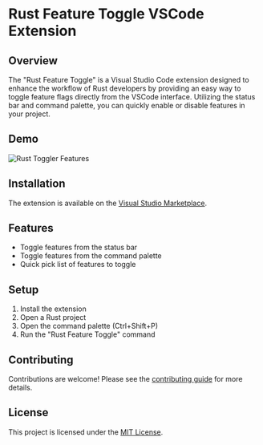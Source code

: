 # Rust Feature Toggle VSCode Extension

## Overview

The "Rust Feature Toggle" is a Visual Studio Code extension designed to enhance the workflow of Rust developers by providing an easy way to toggle feature flags directly from the VSCode interface. Utilizing the status bar and command palette, you can quickly enable or disable features in your project.

## Demo

![Rust Toggler Features](./rust-feature-toggler.gifs)

## Installation

The extension is available on the [Visual Studio Marketplace](https://marketplace.visualstudio.com/items?itemName=itsyaasir.rust-feature-toggler).

## Features

- Toggle features from the status bar
- Toggle features from the command palette
- Quick pick list of features to toggle

## Setup

1. Install the extension
2. Open a Rust project
3. Open the command palette (Ctrl+Shift+P)
4. Run the "Rust Feature Toggle" command

## Contributing

Contributions are welcome! Please see the [contributing guide](CONTRIBUTING.md) for more details.

## License

This project is licensed under the [MIT License](LICENSE).
